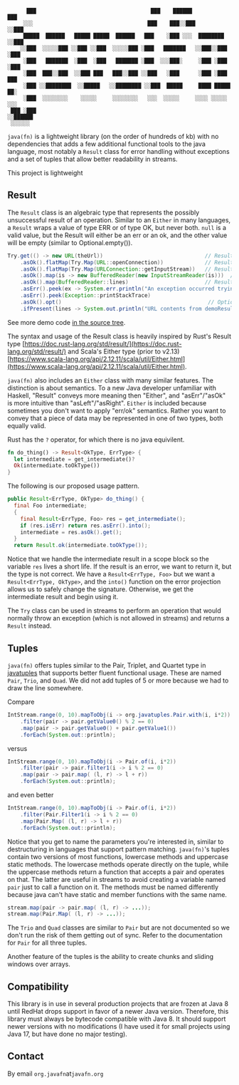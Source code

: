 ```
      ███                                    ███    ██████             ███  
     ░░░                                    ███    ███░░███           ░░███ 
     █████  ██████   █████ █████  ██████   ███    ░███ ░░░  ████████   ░░███
    ░░███  ░░░░░███ ░░███ ░░███  ░░░░░███ ░███   ███████   ░░███░░███   ░███
     ░███   ███████  ░███  ░███   ███████ ░███  ░░░███░     ░███ ░███   ░███
     ░███  ███░░███  ░░███ ███   ███░░███ ░░███   ░███      ░███ ░███   ███ 
     ░███ ░░████████  ░░█████   ░░████████ ░░███  █████     ████ █████ ██░  
     ░███  ░░░░░░░░    ░░░░░     ░░░░░░░░   ░░░  ░░░░░     ░░░░ ░░░░░ ░░░   
 ███ ░███                                                                   
░░██████                                                                    
 ░░░░░░                                                                     
```

`java(fn)` is a lightweight library (on the order of hundreds of kb) with no dependencies that adds a few additional functional tools to the java language, most notably a `Result` class for error handling without exceptions and a set of tuples that allow better readability in streams.

This project is lightweight 
## Result

The `Result` class is an algebraic type that represents the possibly unsuccessful result of an operation.  Similar to an `Either` in many languages, a `Result` wraps a value of type ERR or of type OK, but never both.  `null` is a valid value, but the Result will either be an err or an ok, and the other value will be empty (similar to Optional.empty()).

```java
Try.get(() -> new URL(theUrl))                                // Result<Exception, URL>
    .asOk().flatMap(Try.Map(URL::openConnection))             // Result<Exception, Connection>
    .asOk().flatMap(Try.Map(URLConnection::getInputStream))   // Result<Exception, InputStream>
    .asOk().map(is -> new BufferedReader(new InputStreamReader(is)))  // Result<Exception, BufferedReader>
    .asOk().map(BufferedReader::lines)                        // Result<Exception, Stream<String>>
    .asErr().peek(ex -> System.err.println("An exception occurred trying to fetch the url."))
    .asErr().peek(Exception::printStackTrace)
    .asOk().opt()                                              // Optional<Stream<String>>
    .ifPresent(lines -> System.out.println("URL contents from demoResult: " + lines.collect(Collectors.joining("\n"))));

```

See more demo code [in the source tree](./src/test/java/org/javafn/demo).

The syntax and usage of the Result class is heavily inspired by Rust's Result type [https://doc.rust-lang.org/std/result/](https://doc.rust-lang.org/std/result/) and Scala's Either type (prior to v2.13) [https://www.scala-lang.org/api/2.12.11/scala/util/Either.html](https://www.scala-lang.org/api/2.12.11/scala/util/Either.html).

`java(fn)` also includes an `Either` class with many similar features.  The distinction is about semantics.  To a new Java developer unfamiliar with Haskell, "Result" conveys more meaning then "Either", and "asErr"/"asOk" is more intuitive than "asLeft"/"asRight".  `Either` is included because sometimes you don't want to apply "err/ok" semantics.  Rather you want to convey that a piece of data may be represented in one of two types, both equally valid.

Rust has the `?` operator, for which there is no java equivilent.

```rust
fn do_thing() -> Result<OkType, ErrType> {
  let intermediate = get_intermediate()?
  Ok(intermediate.toOkType())
}
```

The following is our proposed usage pattern.
 
```java
public Result<ErrType, OkType> do_thing() {
  final Foo intermediate;
  {
    final Result<ErrType, Foo> res = get_intermediate();
    if (res.isErr) return res.asErr().into();
    intermediate = res.asOk().get();
  }
  return Result.ok(intermediate.toOkType());
```

Notice that we handle the intermediate result in a scope block so the variable `res` lives a short life.  If the result is an error, we want to return it, but the type is not correct.  We have a `Result<ErrType, Foo>` but we want a `Result<ErrType, OkType>`, and the `into()` function on the error projection allows us to safely change the signature.  Otherwise, we get the intermediate result and begin using it.

The `Try` class can be used in streams to perform an operation that would normally throw an exception (which is not allowed in streams) and returns a `Result` instead.

## Tuples

`java(fn)` offers tuples similar to the Pair, Triplet, and Quartet type in [javatuples](https://www.javatuples.org/) that supports better fluent functional usage.  These are named `Pair`, `Trio`, and `Quad`.  We did not add tuples of 5 or more because we had to draw the line somewhere.

Compare

```java
IntStream.range(0, 10).mapToObj(i -> org.javatuples.Pair.with(i, i*2))
    .filter(pair -> pair.getValue0() % 2 == 0)
    .map(pair -> pair.getValue0() + pair.getValue1())
    .forEach(System.out::println);
```

versus

```java
IntStream.range(0, 10).mapToObj(i -> Pair.of(i, i*2))
    .filter(pair -> pair.filter1(i -> i % 2 == 0)
    .map(pair -> pair.map( (l, r) -> l + r))
    .forEach(System.out::println);
```

and even better

```java
IntStream.range(0, 10).mapToObj(i -> Pair.of(i, i*2))
    .filter(Pair.Filter1(i -> i % 2 == 0)
    .map(Pair.Map( (l, r) -> l + r))
    .forEach(System.out::println);
```

Notice that you get to name the parameters you're interested in, similar to destructuring in languages that support pattern matching.  `java(fn)`'s tuples contain two versions of most functions, lowercase methods and uppercase static methods.  The lowercase methods operate directly on the tuple, while the uppercase methods return a function that accepts a pair and operates on that.  The latter are useful in streams to avoid creating a variable named `pair` just to call a function on it.  The methods must be named differently because java can't have static and member functions with the same name.

```java
stream.map(pair -> pair.map( (l, r) -> ...));
stream.map(Pair.Map( (l, r) -> ...));
```

The `Trio` and `Quad` classes are similar to `Pair` but are not documented so we don't run the risk of them getting out of sync.  Refer to the documentation for `Pair` for all three tuples.

Another feature of the tuples is the ability to create chunks and sliding windows over arrays.

## Compatibility

This library is in use in several production projects that are frozen at Java 8 until RedHat drops support in favor of a newer Java version.  Therefore, this library must always be bytecode compatible with Java 8.  It should support newer versions with no modifications (I have used it for small projects using Java 17, but have done no major testing).  

## Contact

By email `org.javafn`at`javafn.org`

